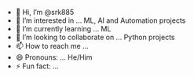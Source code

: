 - 👋 Hi, I’m @srk885
- 👀 I’m interested in ... ML, AI and Automation projects
- 🌱 I’m currently learning ... ML
- 💞️ I’m looking to collaborate on ... Python projects
- 📫 How to reach me ...
- 😄 Pronouns: ... He/Him
- ⚡ Fun fact: ...

<!---
srk885/srk885 is a ✨ special ✨ repository because its `README.md` (this file) appears on your GitHub profile.
You can click the Preview link to take a look at your changes.
--->
